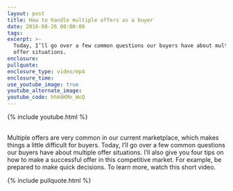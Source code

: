 ```yaml
---
layout: post
title: How to handle multiple offers as a buyer
date: 2016-08-26 00:00:00
tags:
excerpt: >-
  Today, I’ll go over a few common questions our buyers have about multiple
  offer situations.
enclosure:
pullquote:
enclosure_type: video/mp4
enclosure_time:
use_youtube_image: true
youtube_alternate_image:
youtube_code: hhk6KMn_WcQ
---
```


{% include youtube.html %}

<br>Multiple offers are very common in our current marketplace, which makes things a little difficult for buyers. Today, I’ll go over a few common questions our buyers have about multiple offer situations. I’ll also give you four tips on how to make a successful offer in this competitive market. For example, be prepared to make quick decisions. To learn more, watch this short video.&nbsp;

{% include pullquote.html %}